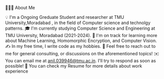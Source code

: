 👨🏻‍💻  About Me

💡   I'm a Ongoing Greduate Student and researcher at TMU University,Moradabad , in the field of Computer science and technolgy patterns.
🎓  I'm currently studying Computer Science and Engineering at TMU University, Moradabad (2021-2024).
🌱  I'm on track for learning more about Machine Learning, Homomorphic Encryption, and Computer Vision.
✍️  In my free time, I write code  as my hobbies.
💬  Feel free to reach out to me for general consulting, or discussions on the aforementioned topics!
✉️  You can email me at anil.039946@tmu.ac.in. I'll try to respond as soon as possible!
📄  You can check my Resume for more details about work experience
